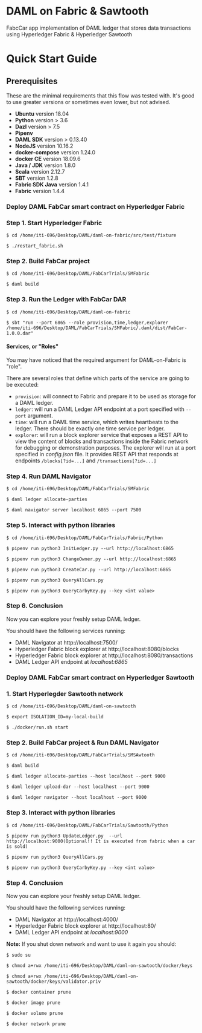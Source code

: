 # DAML on Fabric & Sawtooth

FabcCar app implementation of DAML ledger that stores data transactions using Hyperledger Fabric & Hyperledger Sawtooth

# Quick Start Guide

## Prerequisites

These are the minimal requirements that this flow was tested with. It's good to use greater versions or sometimes even lower, but not advised.
- **Ubuntu** version 18.04
- **Python** version > 3.6
- **Dazl** version > 7.5
- **Pipenv**
- **DAML SDK** version > 0.13.40
- **NodeJS** version 10.16.2
- **docker-compose** version 1.24.0
- **docker CE** version 18.09.6
- **Java / JDK** version 1.8.0
- **Scala** version 2.12.7
- **SBT** version 1.2.8
- **Fabric SDK Java** version 1.4.1
- **Fabric** version 1.4.4

### Deploy DAML FabCar smart contract on Hyperledger Fabric
### Step 1. Start Hyperledger Fabric

```
$ cd /home/iti-696/Desktop/DAML/daml-on-fabric/src/test/fixture
```

```
$ ./restart_fabric.sh
```
### Step 2. Build FabCar project

```
$ cd /home/iti-696/Desktop/DAML/FabCarTrials/SMFabric
```

```
$ daml build
```

### Step 3. Run the Ledger with FabCar DAR 

```
$ cd /home/iti-696/Desktop/DAML/daml-on-fabric
``` 

```
$ sbt "run --port 6865 --role provision,time,ledger,explorer /home/iti-696/Desktop/DAML/FabCarTrials/SMFabric/.daml/dist/FabCar-1.0.0.dar"
```

#### Services, or "Roles"

You may have noticed that the required argument for DAML-on-Fabric is "role".

There are several roles that define which parts of the service are going to be executed:

- `provision`: will connect to Fabric and prepare it to be used as storage for a DAML ledger.
- `ledger`: will run a DAML Ledger API endpoint at a port specified with `--port` argument.
- `time`: will run a DAML time service, which writes heartbeats to the ledger. There should be exactly one time service per ledger.
- `explorer`: will run a block explorer service that exposes a REST API to view the content of blocks and transactions inside the Fabric network for debugging or demonstration purposes. The explorer will run at a port specified in *config.json* file. It provides REST API that responds at endpoints `/blocks[?id=...]` and `/transactions[?id=...]`


### Step 4. Run DAML Navigator

```
$ cd /home/iti-696/Desktop/DAML/FabCarTrials/SMFabric
```

```
$ daml ledger allocate-parties
```

```
$ daml navigator server localhost 6865 --port 7500
```
### Step 5. Interact with python libraries

```
$ cd /home/iti-696/Desktop/DAML/FabCarTrials/Fabric/Python
```

```
$ pipenv run python3 InitLedger.py --url http://localhost:6865
```

```
$ pipenv run python3 ChangeOwner.py --url http://localhost:6865
```

```
$ pipenv run python3 CreateCar.py --url http://localhost:6865
```

```
$ pipenv run python3 QueryAllCars.py 
```

```
$ pipenv run python3 QueryCarbyKey.py --key <int value>
```

### Step 6. Conclusion

Now you can explore your freshly setup DAML ledger.

You should have the following services running:

- DAML Navigator at http://localhost:7500/
- Hyperledger Fabric block explorer at http://localhost:8080/blocks
- Hyperledger Fabric block explorer at http://localhost:8080/transactions
- DAML Ledger API endpoint at *localhost:6865*

### Deploy DAML FabCar smart contract on Hyperledger Sawtooth

### 1. Start Hyperlegder Sawtooth network

```
$ cd /home/iti-696/Desktop/DAML/daml-on-sawtooth
```

```
$ export ISOLATION_ID=my-local-build
```

```
$ ./docker/run.sh start
```

### Step 2. Build FabCar project & Run DAML Navigator

```
$ cd /home/iti-696/Desktop/DAML/FabCarTrials/SMSAwtooth
```

```
$ daml build
```

```
$ daml ledger allocate-parties --host localhost --port 9000
```

```
$ daml ledger upload-dar --host localhost --port 9000 
```

```
$ daml ledger navigator --host localhost --port 9000
```

### Step 3. Interact with python libraries

```
$ cd /home/iti-696/Desktop/DAML/FabCarTrials/Sawtooth/Python
```

```
$ pipenv run python3 UpdateLedger.py  --url http://localhost:9000(Optional!! It is executed from fabric when a car is sold)
```

```
$ pipenv run python3 QueryAllCars.py 
```

```
$ pipenv run python3 QueryCarbyKey.py --key <int value>
```

### Step 4. Conclusion

Now you can explore your freshly setup DAML ledger.

You should have the following services running:

- DAML Navigator at http://localhost:4000/
- Hyperledger Fabric block explorer at http://localhost:80/
- DAML Ledger API endpoint at *localhost:9000*

**Note:** If you shut down network and want to use it again you should:
```
$ sudo su
```

```
$ chmod a+rwx /home/iti-696/Desktop/DAML/daml-on-sawtooth/docker/keys
```

```
$ chmod a+rwx /home/iti-696/Desktop/DAML/daml-on-sawtooth/docker/keys/validator.priv
```

```
$ docker container prune 
```

```
$ docker image prune 
```

```
$ docker volume prune
```

```
$ docker network prune
```

